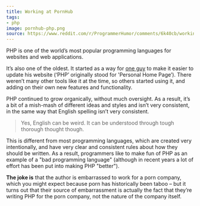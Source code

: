 ```yaml
---
title: Working at PornHub
tags:
- php
image: pornhub-php.png
source: https://www.reddit.com/r/ProgrammerHumor/comments/6k40cb/working_at_pornhub/
---
```


PHP is one of the world’s most popular programming languages for websites and web applications.

It’s also one of the oldest. It started as a way for [one guy](https://en.wikipedia.org/wiki/Rasmus_Lerdorf) to make it easier to update his website (‘PHP’ originally stood for 'Personal Home Page’). There weren’t many other tools like it at the time, so others started using it, and adding on their own new features and functionality.

PHP continued to grow organically, without much oversight. As a result, it’s a bit of a mish-mash of different ideas and styles and isn’t very consistent, in the same way that English spelling isn’t very consistent.

> Yes, English can be weird. It can be understood through tough thorough thought though.

This is different from most programming languages, which are created very intentionally, and have very clear and consistent rules about how they should be written. As a result, programmers like to make fun of PHP as an example of a "bad programming language" (although in recent years a lot of effort has been put into making PHP "better").

**The joke is** that the author is embarrassed to work for a porn company, which you might expect because porn has historically been taboo – but it turns out that their source of embarrassment is actually the fact that they’re writing PHP for the porn company, not the nature of the company itself.